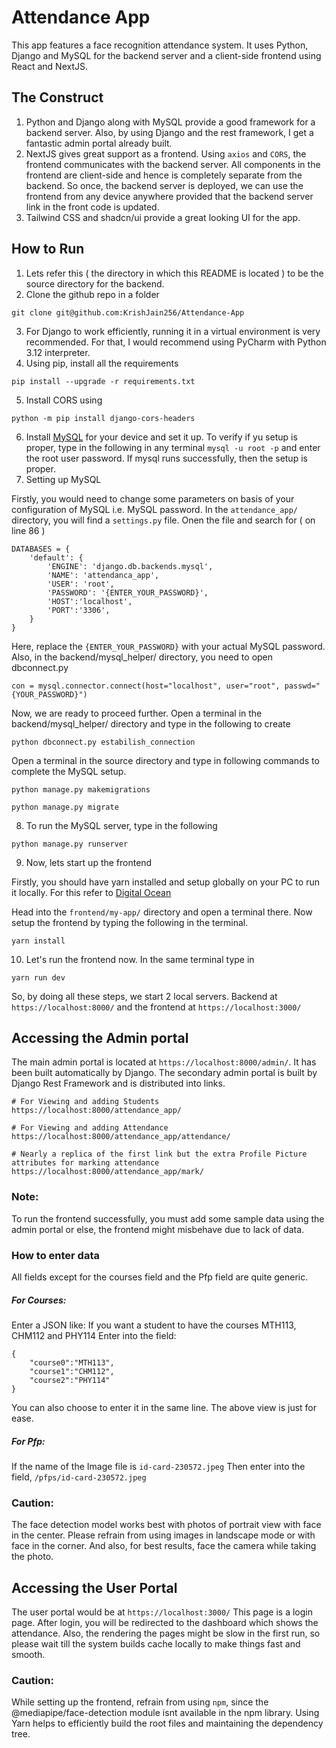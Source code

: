 # Attendance App 
This app features a face recognition attendance system. It uses Python, Django and MySQL for the backend server and a client-side frontend using React and NextJS.

## The Construct
1. Python and Django along with MySQL provide a good framework for a backend server. Also, by using Django and the rest framework, I get a fantastic admin portal already built.
2. NextJS gives great support as a frontend. Using <code>axios</code> and  <code>CORS</code>, the frontend communicates with the backend server. All components in the frontend are client-side and hence is completely separate from the backend. So once, the backend server is deployed, we can use the frontend from any device anywhere provided that the backend server link in the front code is updated.
3. Tailwind CSS and shadcn/ui provide a great looking UI for the app.

## How to Run
1. Lets refer this ( the directory in which this README is located ) to be the source directory for the backend.
2. Clone the github repo in a folder
```
git clone git@github.com:KrishJain256/Attendance-App
```
3. For Django to work efficiently, running it in a virtual environment is very recommended. For that, I would recommend using PyCharm with Python 3.12 interpreter.
4. Using pip, install all the requirements
```
pip install --upgrade -r requirements.txt
```
5. Install CORS using 
```
python -m pip install django-cors-headers
```
6. Install [MySQL](https://dev.mysql.com/downloads/installer/) for your device and set it up. To verify if yu setup is proper, type in the following in any terminal <code>mysql -u root -p</code> and enter the root user password. If mysql runs successfully, then the setup is proper.
7. Setting up MySQL

Firstly, you would need to change some parameters on basis of your configuration of MySQL i.e. MySQL password.
In the <code>attendance_app/</code> directory, you will find a <code>settings.py</code> file. Onen the file and search for ( on line 86 )
```
DATABASES = {
    'default': {
        'ENGINE': 'django.db.backends.mysql',
        'NAME': 'attendanca_app',
        'USER': 'root',
        'PASSWORD': '{ENTER_YOUR_PASSWORD}',
        'HOST':'localhost',
        'PORT':'3306',
    }
}
```
Here, replace the <code>{ENTER_YOUR_PASSWORD}</code> with your actual MySQL password.
Also, in the backend/mysql_helper/ directory, you need to open dbconnect.py
```
con = mysql.connector.connect(host="localhost", user="root", passwd="{YOUR_PASSWORD}")
```
Now, we are ready to proceed further. Open a terminal in the backend/mysql_helper/ directory and type in the following to create 
```
python dbconnect.py estabilish_connection
```
Open a terminal in the source directory and type in following commands to complete the MySQL setup.
```
python manage.py makemigrations
```
```
python manage.py migrate
```
8. To run the MySQL server, type in the following
```
python manage.py runserver
```
9. Now, lets start up the frontend

Firstly, you should have yarn installed and setup globally on your PC to run it locally. For this refer to [Digital Ocean](https://www.digitalocean.com/community/tutorials/how-to-install-and-use-the-yarn-package-manager-for-node-js)

Head into the <code>frontend/my-app/</code> directory and open a terminal there. Now setup the frontend by typing the following in the terminal.
```
yarn install
```
10. Let's run the frontend now. In the same terminal type in 
```
yarn run dev
```

So, by doing all these steps, we start 2 local servers.
Backend at <code>https://localhost:8000/</code>
and the frontend at <code>https://localhost:3000/</code>

## Accessing the Admin portal
The main admin portal is located at <code>https://localhost:8000/admin/</code>. It has been built automatically by Django.
The secondary admin portal is built by Django Rest Framework and is distributed into links.
```
# For Viewing and adding Students
https://localhost:8000/attendance_app/

# For Viewing and adding Attendance
https://localhost:8000/attendance_app/attendance/         

# Nearly a replica of the first link but the extra Profile Picture attributes for marking attendance
https://localhost:8000/attendance_app/mark/ 
```
### Note:
To run the frontend successfully, you must add some sample data using the admin portal or else, the frontend might misbehave due to lack of data.
### How to enter data
All fields except for the courses field and the Pfp field are quite generic.

##### For Courses:
Enter a JSON like:
If you want a student to have the courses MTH113, CHM112 and PHY114
Enter into the field:
```
{
    "course0":"MTH113",
    "course1":"CHM112",
    "course2":"PHY114"
}
```
You can also choose to enter it in the same line. The above view is just for ease.

##### For Pfp:
If the name of the Image file is <code>id-card-230572.jpeg</code>
Then enter into the field, <code>/pfps/id-card-230572.jpeg</code>

### Caution: 
The face detection model works best with photos of portrait view with face in the center. Please refrain from using images in landscape mode or with face in the corner. And also, for best results, face the camera while taking the photo.


## Accessing the User Portal
The user portal would be at <code>https://localhost:3000/</code> 
This page is a login page. After login, you will be redirected to the dashboard which shows the attendance. Also, the rendering the pages might be slow in the first run, so please wait till the system builds cache locally to make things fast and smooth.

### Caution:
While setting up the frontend, refrain from using <code>npm</code>, since the @mediapipe/face-detection module isnt available in the npm library. Using Yarn helps to efficiently build the root files and maintaining the dependency tree.
